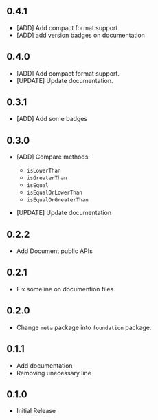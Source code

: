 ## 0.4.1

* [ADD] Add compact format support
* [ADD] add version badges on documentation


## 0.4.0

* [ADD] Add compact format support.
* [UPDATE] Update documentation.

## 0.3.1

* [ADD] Add some badges

## 0.3.0

* [ADD] Compare methods:
  - `isLowerThan`
  - `isGreaterThan`
  - `isEqual`
  - `isEqualOrLowerThan`
  - `isEqualOrGreaterThan`

* [UPDATE] Update documentation

## 0.2.2

* Add Document public APIs


## 0.2.1

* Fix someline on documention files.

## 0.2.0

* Change `meta` package into `foundation` package.

## 0.1.1

* Add documentation
* Removing unecessary line

## 0.1.0

* Initial Release